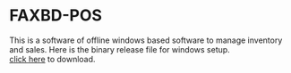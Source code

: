 # FAXBD-POS
This is a software of offline windows based software to manage inventory and sales.
Here is the binary release file for windows setup. <br>
[click here](https://download.faxbd.com/faxbd_pos_setup.zip) to download.
